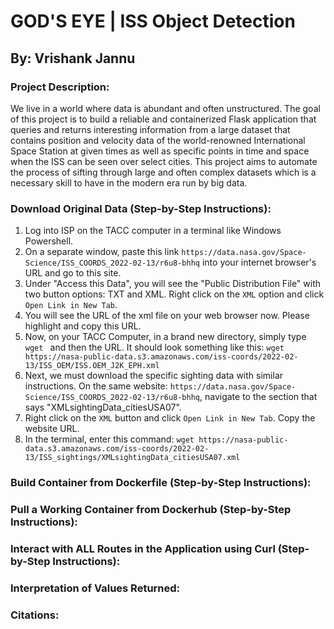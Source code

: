 # GOD'S EYE | ISS Object Detection
## By: Vrishank Jannu

### Project Description:
We live in a world where data is abundant and often unstructured. 
The goal of this project is to build a reliable and containerized Flask application that queries and returns interesting information from a large dataset that contains position and velocity data of the world-renowned International Space Station at given times as well as specific points in time and space when the ISS can be seen over select cities.
This project aims to automate the process of sifting through large and often complex datasets which is a necessary skill to have in the modern era run by big data.

### Download Original Data (Step-by-Step Instructions):
1) Log into ISP on the TACC computer in a terminal like Windows Powershell.
2) On a separate window, paste this link `https://data.nasa.gov/Space-Science/ISS_COORDS_2022-02-13/r6u8-bhhq` into your internet browser's URL and go to this site.
3) Under "Access this Data", you will see the "Public Distribution File" with two button options: TXT and XML. Right click on the `XML` option and click `Open Link in New Tab`.
4) You will see the URL of the xml file on your web browser now. Please highlight and copy this URL.
5) Now, on your TACC Computer, in a brand new directory, simply type `wget ` and then the URL. It should look something like this: `wget https://nasa-public-data.s3.amazonaws.com/iss-coords/2022-02-13/ISS_OEM/ISS.OEM_J2K_EPH.xml`
6) Next, we must download the specific sighting data with similar instructions. On the same website: `https://data.nasa.gov/Space-Science/ISS_COORDS_2022-02-13/r6u8-bhhq`, navigate to the section that says "XMLsightingData_citiesUSA07".
7) Right click on the `XML` button and click `Open Link in New Tab`. Copy the website URL.
8) In the terminal, enter this command: `wget https://nasa-public-data.s3.amazonaws.com/iss-coords/2022-02-13/ISS_sightings/XMLsightingData_citiesUSA07.xml`

### Build Container from Dockerfile (Step-by-Step Instructions):

### Pull a Working Container from Dockerhub (Step-by-Step Instructions):

### Interact with ALL Routes in the Application using Curl (Step-by-Step Instructions):

### Interpretation of Values Returned:

### Citations:

